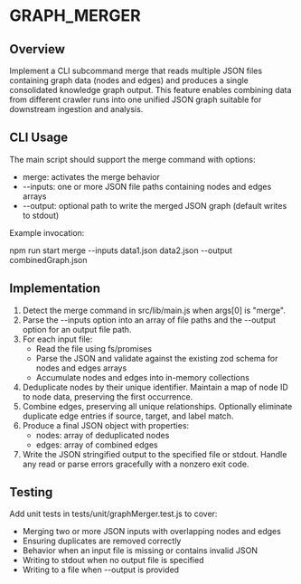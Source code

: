 # GRAPH_MERGER

## Overview
Implement a CLI subcommand merge that reads multiple JSON files containing graph data (nodes and edges) and produces a single consolidated knowledge graph output. This feature enables combining data from different crawler runs into one unified JSON graph suitable for downstream ingestion and analysis.

## CLI Usage
The main script should support the merge command with options:

- merge: activates the merge behavior
- --inputs: one or more JSON file paths containing nodes and edges arrays
- --output: optional path to write the merged JSON graph (default writes to stdout)

Example invocation:

npm run start merge --inputs data1.json data2.json --output combinedGraph.json

## Implementation
1. Detect the merge command in src/lib/main.js when args[0] is "merge".
2. Parse the --inputs option into an array of file paths and the --output option for an output file path.
3. For each input file:
   - Read the file using fs/promises
   - Parse the JSON and validate against the existing zod schema for nodes and edges arrays
   - Accumulate nodes and edges into in-memory collections
4. Deduplicate nodes by their unique identifier. Maintain a map of node ID to node data, preserving the first occurrence.
5. Combine edges, preserving all unique relationships. Optionally eliminate duplicate edge entries if source, target, and label match.
6. Produce a final JSON object with properties:
   - nodes: array of deduplicated nodes
   - edges: array of combined edges
7. Write the JSON stringified output to the specified file or stdout. Handle any read or parse errors gracefully with a nonzero exit code.

## Testing
Add unit tests in tests/unit/graphMerger.test.js to cover:

- Merging two or more JSON inputs with overlapping nodes and edges
- Ensuring duplicates are removed correctly
- Behavior when an input file is missing or contains invalid JSON
- Writing to stdout when no output file is specified
- Writing to a file when --output is provided